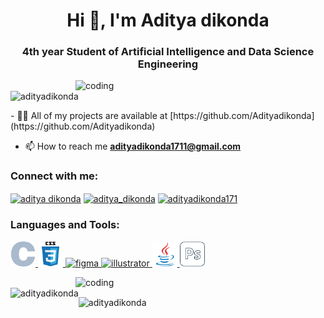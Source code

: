 <h1 align="center">Hi 👋, I'm Aditya dikonda</h1>
<h3 align="center">4th year Student of Artificial Intelligence and Data Science Engineering</h3>
<img align="right" alt="coding" width="400" src="https://miro.medium.com/max/1600/0*C-cPP9D2MIyeexAT.gif">

<p align="left"> <img src="https://komarev.com/ghpvc/?username=adityadikonda&label=Profile%20views&color=0e75b6&style=flat" alt="adityadikonda" /> </p>
- 👨‍💻 All of my projects are available at [https://github.com/Adityadikonda](https://github.com/Adityadikonda)

- 📫 How to reach me **adityadikonda1711@gmail.com**

<h3 align="left">Connect with me:</h3>
<p align="left">
<a href="https://linkedin.com/in/aditya dikonda" target="blank"><img align="center" src="https://raw.githubusercontent.com/rahuldkjain/github-profile-readme-generator/master/src/images/icons/Social/linked-in-alt.svg" alt="aditya dikonda" height="30" width="40" /></a>
<a href="https://instagram.com/aditya_dikonda" target="blank"><img align="center" src="https://raw.githubusercontent.com/rahuldkjain/github-profile-readme-generator/master/src/images/icons/Social/instagram.svg" alt="aditya_dikonda" height="30" width="40" /></a>
<a href="https://www.hackerrank.com/adityadikonda171" target="blank"><img align="center" src="https://raw.githubusercontent.com/rahuldkjain/github-profile-readme-generator/master/src/images/icons/Social/hackerrank.svg" alt="adityadikonda171" height="30" width="40" /></a>
</p>


<h3 align="left">Languages and Tools:</h3>
<p align="left"> <a href="https://www.cprogramming.com/" target="_blank" rel="noreferrer"> <img src="https://raw.githubusercontent.com/devicons/devicon/master/icons/c/c-original.svg" alt="c" width="40" height="40"/> </a> <a href="https://www.w3schools.com/css/" target="_blank" rel="noreferrer"> <img src="https://raw.githubusercontent.com/devicons/devicon/master/icons/css3/css3-original-wordmark.svg" alt="css3" width="40" height="40"/> </a> <a href="https://www.figma.com/" target="_blank" rel="noreferrer"> <img src="https://www.vectorlogo.zone/logos/figma/figma-icon.svg" alt="figma" width="40" height="40"/> </a> <a href="https://www.adobe.com/in/products/illustrator.html" target="_blank" rel="noreferrer"> <img src="https://www.vectorlogo.zone/logos/adobe_illustrator/adobe_illustrator-icon.svg" alt="illustrator" width="40" height="40"/> </a> <a href="https://www.java.com" target="_blank" rel="noreferrer"> <img src="https://raw.githubusercontent.com/devicons/devicon/master/icons/java/java-original.svg" alt="java" width="40" height="40"/> </a> <a href="https://www.photoshop.com/en" target="_blank" rel="noreferrer"> <img src="https://raw.githubusercontent.com/devicons/devicon/master/icons/photoshop/photoshop-line.svg" alt="photoshop" width="40" height="40"/> </a> </p>
<img align="right" alt="coding" width="400" src="https://cdn.dribbble.com/users/603800/screenshots/4569474/dribbble-code.gif">




<p>&nbsp;<img align="left" src="https://github-readme-stats.vercel.app/api?username=adityadikonda&show_icons=true&locale=en" alt="adityadikonda" /></p>

<p><img align="center" src="https://github-readme-streak-stats.herokuapp.com/?user=adityadikonda&" alt="adityadikonda" /></p>
